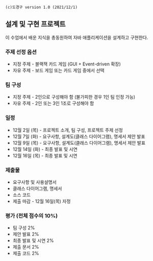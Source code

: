 ```
(c)도경구 version 1.0 (2021/12/1)
```

## 설계 및 구현 프로젝트

이 수업에서 배운 지식을 총동원하여 자바 애플리케이션을 설계하고 구현한다.  

### 주제 선정 옵션
- 지정 주제 - 블랙잭 카드 게임 (GUI + Event-driven 확장)
- 자유 주제 - 보드 게임 또는 카드 게임 중에서 선택

### 팀 구성
- 지정 주제 - 2인으로 구성해야 함 (불가피한 경우 1인 팀 인정 가능)
- 자유 주제 - 2인 또는 3인 1조로 구성해야 함

### 일정
- 12월 2일 (목) - 프로젝트 소개, 팀 구성, 프로젝트 주제 선정
- 12월 7일 (화) - 요구사항, 설계도(클래스 다이어그램), 명세서 제안 발표
- 12월 9일 (목) - 요구사항, 설계도(클래스 다이어그램), 명세서 제안 발표
- 12월 14일 (화) - 최종 발표 및 시연
- 12월 16일 (목) - 최종 발표 및 시연

### 제출물
- 요구사항 및 사용설명서
- 클래스 다이어그램, 명세서
- 소스 코드
- 제출 마감 - 12월 16일(목) 자정

### 평가 (전체 점수의 10%)
- 팀 구성 2%
- 제안 발표 2%
- 최종 발표 및 시연 2%
- 제출 문서 2%
- 제출 코드 2%










